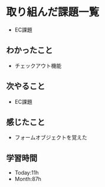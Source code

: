 # 取り組んだ課題一覧
- EC課題
## わかったこと
- チェックアウト機能
## 次やること
- EC課題
## 感じたこと
- フォームオブジェクトを覚えた
## 学習時間
- Today:11h
- Month:87h
